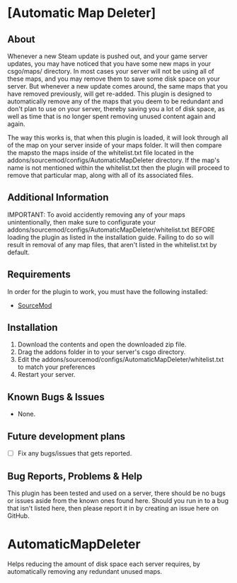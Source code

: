 # [Automatic Map Deleter]
## About
Whenever a new Steam update is pushed out, and your game server updates, you may have noticed that you have some new maps in your csgo/maps/ directory. 
In most cases your server will not be using all of these maps, and you may remove them to save some disk space on your server. But whenever a new update comes around, the same maps that you have removed previously, will get re-added. This plugin is designed to automatically remove any of the maps that you deem to be redundant and don't plan to use on your server, thereby saving you a lot of disk space, as well as time that is no longer spent removing unused content again and again.

The way this works is, that when this plugin is loaded, it will look through all of the map on your server inside of your maps folder. It will then compare the mapsto the maps inside of the whitelist.txt file located in the addons/sourcemod/configs/AutomaticMapDeleter directory. If the map's name is not mentioned within the whitelist.txt then the plugin will proceed to remove that particular map, along with all of its associated files.


## Additional Information
IMPORTANT: To avoid accidently removing any of your maps unintentionally, then make sure to configurate your addons/sourcemod/configs/AutomaticMapDeleter/whitelist.txt BEFORE loading the plugin as listed in the installation guide. Failing to do so will result in removal of any map files, that aren't listed in the whitelist.txt by default.


## Requirements
In order for the plugin to work, you must have the following installed:
- [SourceMod](https://www.sourcemod.net/downloads.php?branch=stable) 


## Installation
1) Download the contents and open the downloaded zip file.
2) Drag the addons folder in to your server's csgo directory.
3) Edit the addons/sourcemod/configs/AutomaticMapDeleter/whitelist.txt to match your preferences
4) Restart your server.


## Known Bugs & Issues
- None.


## Future development plans
- [ ] Fix any bugs/issues that gets reported.


## Bug Reports, Problems & Help
This plugin has been tested and used on a server, there should be no bugs or issues aside from the known ones found here.
Should you run in to a bug that isn't listed here, then please report it in by creating an issue here on GitHub.



# AutomaticMapDeleter
Helps reducing the amount of disk space each server requires, by automatically removing any redundant unused maps.
